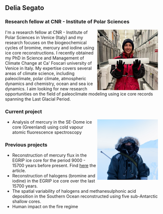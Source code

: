## Delia Segato
### Research fellow at CNR - Institute of Polar Sciences

<img align="right" width="200" height="200" src="Foto_con_icecore.jpg">

I'm a research fellow at CNR - Institute of Polar Sciences in Venice (Italy) and my research focuses on the biogeochemical cycles of bromine, mercury and iodine using ice core reconstructions. I recently obtained my PhD in Science and Management of Climate Change at Ca' Foscari university of Venice in Italy. My expertise covers several areas of climate science, including paleoclimate, polar climate, atmospheric dynamics and chemistry, ocean and sea ice dynamics. 
I aim looking for new research opportunities on the field of paleoclimate modeling using ice core records spanning the Last Glacial Period.


### Current project

<img align="right" width="200" height="200" src="Foto_Svalbard1.JPG">

* Analysis of mercury in the SE-Dome ice core (Greenland) using cold vapour atomic fluorescence spectroscopy


### Previous projects
* Reconstruction of mercury flux in the EGRIP ice core for the period 9000 - 15700 years before present. Find [here](https://www.nature.com/articles/s41561-023-01172-9) the article.
* Reconstruction of halogens (bromine and iodine) in the EGRIP ice core over the last 15700 years.
* The spatial variability of halogens and methanesulphonic acid deposition in the Southern Ocean reconstructed using five sub-Antarctic shallow cores.
* Human impact on the fire regime 

